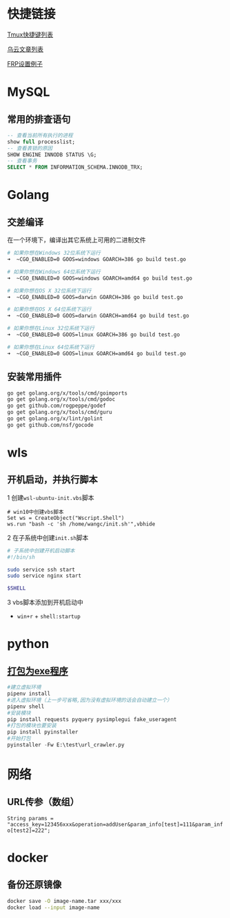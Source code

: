 # 快捷链接
[Tmux快捷键列表](https://gist.github.com/ryerh/14b7c24dfd623ef8edc7)

[乌云文章列表](https://wooyun.js.org/)

[FRP设置例子](https://www.xyzbeta.com/460)

# MySQL

## 常用的排查语句
```sql
-- 查看当前所有执行的进程
show full processlist;
-- 查看表锁的原因
SHOW ENGINE INNODB STATUS \G; 
-- 查看事务
SELECT * FROM INFORMATION_SCHEMA.INNODB_TRX;
```
# Golang

## 交差编译
在一个环境下，编译出其它系统上可用的二进制文件
```bash
# 如果你想在Windows 32位系统下运行
➜  ~CGO_ENABLED=0 GOOS=windows GOARCH=386 go build test.go

# 如果你想在Windows 64位系统下运行
➜  ~CGO_ENABLED=0 GOOS=windows GOARCH=amd64 go build test.go

# 如果你想在OS X 32位系统下运行
➜  ~CGO_ENABLED=0 GOOS=darwin GOARCH=386 go build test.go

# 如果你想在OS X 64位系统下运行
➜  ~CGO_ENABLED=0 GOOS=darwin GOARCH=amd64 go build test.go

# 如果你想在Linux 32位系统下运行
➜  ~CGO_ENABLED=0 GOOS=linux GOARCH=386 go build test.go

# 如果你想在Linux 64位系统下运行
➜  ~CGO_ENABLED=0 GOOS=linux GOARCH=amd64 go build test.go
```
## 安装常用插件
```bash
go get golang.org/x/tools/cmd/goimports
go get golang.org/x/tools/cmd/godoc
go get github.com/rogpeppe/godef
go get golang.org/x/tools/cmd/guru
go get golang.org/x/lint/golint
go get github.com/nsf/gocode
```
# wls

## 开机启动，并执行脚本

1 创建`wsl-ubuntu-init.vbs`脚本
```vbs
# win10中创建vbs脚本
Set ws = CreateObject("Wscript.Shell")
ws.run "bash -c 'sh /home/wangc/init.sh'",vbhide
```

2 在子系统中创建`init.sh`脚本
```bash
# 子系统中创建开机启动脚本
#!/bin/sh

sudo service ssh start
sudo service nginx start

$SHELL
```
3 vbs脚本添加到开机启动中

 * `win+r` + `shell:startup`





# python

## [打包为exe程序](https://www.zhihu.com/question/281858271/answer/611320245)
```python
#建立虚拟环境
pipenv install
#进入虚拟环境（上一步可省略,因为没有虚拟环境的话会自动建立一个）
pipenv shell
#安装模块
pip install requests pyquery pysimplegui fake_useragent
#打包的模块也要安装
pip install pyinstaller
#开始打包
pyinstaller -Fw E:\test\url_crawler.py
```

# 网络

## URL传参（数组）

`String params = "access_key=123456xxx&operation=addUser&param_info[test]=111&param_info[test2]=222";`


# docker

## 备份还原镜像
```bash
docker save -O image-name.tar xxx/xxx
docker load --input image-name
```

